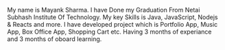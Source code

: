 My name is Mayank Sharma.
I have Done my Graduation From Netai Subhash Institute Of Technology.
My key Skills is Java, JavaScript, Nodejs & Reacts and more.
I have developed project which is Portfolio App, Music App, Box Office App, Shopping Cart etc.
Having 3 months of experiance and 3 months of oboard learning.
